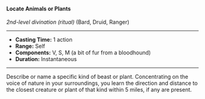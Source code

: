 #### Locate Animals or Plants
*2nd-level divination (ritual)* (Bard, Druid, Ranger)
___
- **Casting Time:** 1 action
- **Range:** Self
- **Components:** V, S, M (a bit of fur from a bloodhound)
- **Duration:** Instantaneous
---
Describe or name a specific kind of beast or plant. Concentrating on the voice of nature in your surroundings, you learn the direction and distance to the closest creature or plant of that kind within 5 miles, if any are present.